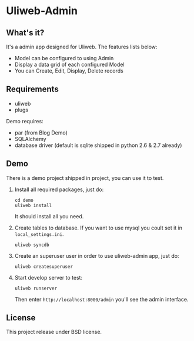 Uliweb-Admin
==============

What's it?
-----------

It's a admin app designed for Uliweb. The features lists below:

* Model can be configured to using Admin
* Display a data grid of each configured Model
* You can Create, Edit, Display, Delete records

Requirements
-------------

* uliweb
* plugs

Demo requires:

* par (from Blog Demo)
* SQLAlchemy
* database driver (default is sqlite shipped in python 2.6 & 2.7 already)

Demo
------

There is a demo project shipped in project, you can use it to test.

1. Install all required packages, just do:

    ```
    cd demo
    uliweb install
    ```

    It should install all you need.

2. Create tables to database. If you want to use mysql you coult set it in `local_settings.ini`.

    ```
    uliweb syncdb
    ```

3. Create an superuser user in order to use uliweb-admin app, just do:

    ```
    uliweb createsuperuser
    ```
    
4. Start develop server to test:

    ```
    uliweb runserver
    ```

    Then enter `http://localhost:8000/admin` you'll see the admin interface.

License
---------

This project release under BSD license.